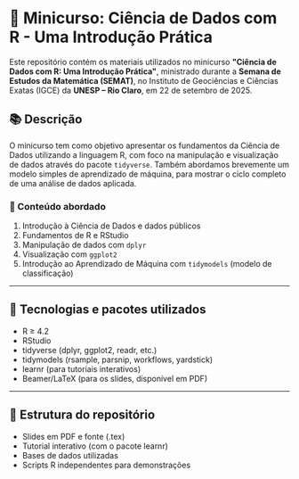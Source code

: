 # 🌱 Minicurso: Ciência de Dados com R - Uma Introdução Prática

Este repositório contém os materiais utilizados no minicurso **"Ciência de Dados com R: Uma Introdução Prática"**, ministrado durante a **Semana de Estudos da Matemática (SEMAT)**, no Instituto de Geociências e Ciências Exatas (IGCE) da **UNESP – Rio Claro**, em 22 de setembro de 2025.

## 📚 Descrição

O minicurso tem como objetivo apresentar os fundamentos da Ciência de Dados utilizando a linguagem R, com foco na manipulação e visualização de dados através do pacote `tidyverse`. Também abordamos brevemente um modelo simples de aprendizado de máquina, para mostrar o ciclo completo de uma análise de dados aplicada.

### 📌 Conteúdo abordado

1. Introdução à Ciência de Dados e dados públicos
2. Fundamentos de R e RStudio
3. Manipulação de dados com `dplyr`
4. Visualização com `ggplot2`
5. Introdução ao Aprendizado de Máquina com `tidymodels` (modelo de classificação)

---

## 🧰 Tecnologias e pacotes utilizados

- R ≥ 4.2
- RStudio
- tidyverse (dplyr, ggplot2, readr, etc.)
- tidymodels (rsample, parsnip, workflows, yardstick)
- learnr (para tutoriais interativos)
- Beamer/LaTeX (para os slides, disponível em PDF)

---

## 📂 Estrutura do repositório

- Slides em PDF e fonte (.tex)
- Tutorial interativo (com o pacote learnr)
- Bases de dados utilizadas
- Scripts R independentes para demonstrações


